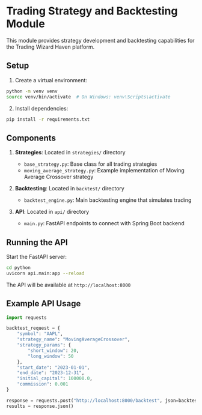 # Trading Strategy and Backtesting Module

This module provides strategy development and backtesting capabilities for the Trading Wizard Haven platform.

## Setup

1. Create a virtual environment:
```bash
python -m venv venv
source venv/bin/activate  # On Windows: venv\Scripts\activate
```

2. Install dependencies:
```bash
pip install -r requirements.txt
```

## Components

1. **Strategies**: Located in `strategies/` directory
   - `base_strategy.py`: Base class for all trading strategies
   - `moving_average_strategy.py`: Example implementation of Moving Average Crossover strategy

2. **Backtesting**: Located in `backtest/` directory
   - `backtest_engine.py`: Main backtesting engine that simulates trading

3. **API**: Located in `api/` directory
   - `main.py`: FastAPI endpoints to connect with Spring Boot backend

## Running the API

Start the FastAPI server:
```bash
cd python
uvicorn api.main:app --reload
```

The API will be available at `http://localhost:8000`

## Example API Usage

```python
import requests

backtest_request = {
    "symbol": "AAPL",
    "strategy_name": "MovingAverageCrossover",
    "strategy_params": {
        "short_window": 20,
        "long_window": 50
    },
    "start_date": "2023-01-01",
    "end_date": "2023-12-31",
    "initial_capital": 100000.0,
    "commission": 0.001
}

response = requests.post("http://localhost:8000/backtest", json=backtest_request)
results = response.json()
```
